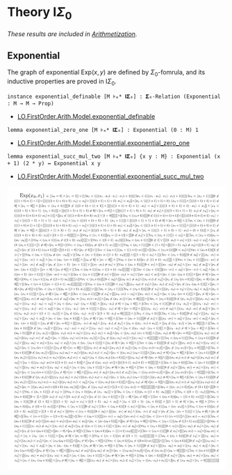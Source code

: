 # Theory $\mathsf{I}\Sigma_0$

_These results are included in [Arithmetization](https://github.com/iehality/Arithmetization/tree/master)._

## Exponential

The graph of exponential $\mathrm{Exp}(x, y)$ are defined by $\Sigma_0$-fomrula, 
and its inductive properties are proved in $\mathsf{I}\Sigma_0$.

```lean
instance exponential_definable [M ⊧ₘ* 𝐈𝚺₀] : 𝚺₀-Relation (Exponential : M → M → Prop)
```
- [LO.FirstOrder.Arith.Model.exponential_definable](https://iehality.github.io/Arithmetization/Arithmetization/ISigmaZero/Exponential/Exp.html#LO.FirstOrder.Arith.Model.exponential_definable)

```lean
lemma exponential_zero_one [M ⊧ₘ* 𝐈𝚺₀] : Exponential (0 : M) 1
```
- [LO.FirstOrder.Arith.Model.Exponential.exponential_zero_one](https://iehality.github.io/Arithmetization/Arithmetization/ISigmaZero/Exponential/Exp.html#LO.FirstOrder.Arith.Model.Exponential.exponential_zero_one)

```lean
lemma exponential_succ_mul_two [M ⊧ₘ* 𝐈𝚺₀] {x y : M} : Exponential (x + 1) (2 * y) ↔ Exponential x y
```
- [LO.FirstOrder.Arith.Model.Exponential.exponential_succ_mul_two](https://iehality.github.io/Arithmetization/Arithmetization/ISigmaZero/Exponential/Exp.html#LO.FirstOrder.Arith.Model.Exponential.exponential_succ_mul_two)

![Import Graph](./exp.png)